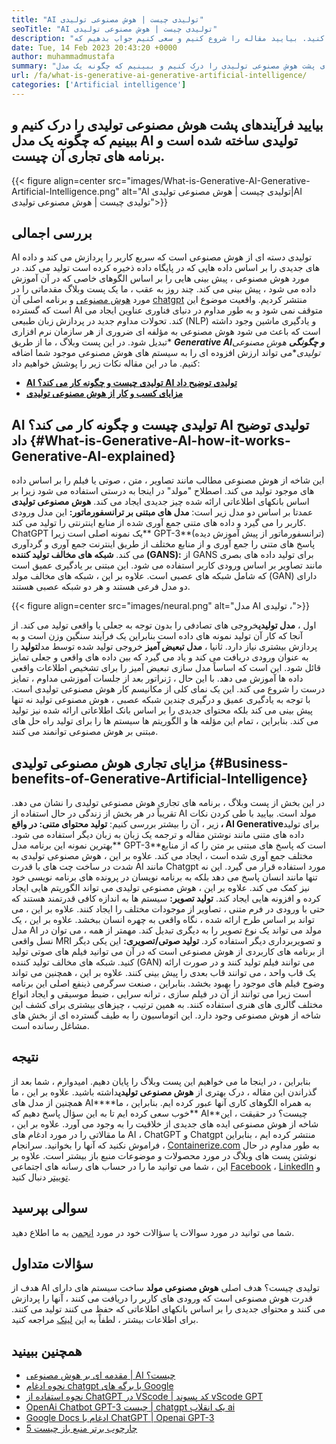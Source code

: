 ```yaml
---
title: "AI تولیدی چیست | هوش مصنوعی تولیدی" 
seoTitle: "AI تولیدی چیست | هوش مصنوعی تولیدی" 
description: "این دسته از هوش مصنوعی را که محتوای منحصر به فرد ایجاد می کند ، کاوش کنید. بیایید مقاله را شروع کنیم و سعی کنیم جواب بدهیم که AI تولیدی چیست؟" 
date: Tue, 14 Feb 2023 20:43:20 +0000
author: muhammadmustafa
summary: "بیایید فرآیندهای پشت هوش مصنوعی تولیدی را درک کنیم و ببینیم که چگونه یک مدل AI تولیدی ساخته شده است و برنامه های تجاری آن چیست." 
url: /fa/what-is-generative-ai-generative-artificial-intelligence/
categories: ['Artificial intelligence']
---
```


## بیایید فرآیندهای پشت هوش مصنوعی تولیدی را درک کنیم و ببینیم که چگونه یک مدل AI تولیدی ساخته شده است و برنامه های تجاری آن چیست.

{{< figure align=center src="images/What-is-Generative-AI-Generative-Artificial-Intelligence.png" alt="AI تولیدی چیست | هوش مصنوعی تولیدی|AI تولیدی چیست | هوش مصنوعی تولیدی">}}


## بررسی اجمالی
AI تولیدی دسته ای از هوش مصنوعی است که سریع کاربر را پردازش می کند و داده های جدیدی را بر اساس داده هایی که در پایگاه داده ذخیره کرده است تولید می کند. در مورد هوش مصنوعی ، پیش بینی هایی را بر اساس الگوهای خاصی که در آن آموزش داده می شود ، پیش بینی می کند. چند روز به عقب ، ما یک پست وبلاگ مقدماتی را در مورد [هوش مصنوعی][1] و برنامه اصلی آن [chatgpt][2] منتشر کردیم. واقعیت موضوع این است که گسترده AI متوقف نمی شود و به طور مداوم در دنیای فناوری عناوین ایجاد می کند. تحولات مداوم جدید در پردازش زبان طبیعی (NLP) و یادگیری ماشین وجود داشته است که باعث می شود هوش مصنوعی به مؤلفه ای ضروری از هر سازمان نرم افزاری تبدیل شود. در این پست وبلاگ ، ما از طریق* *****Generative AI**و چگونگی** هوش مصنوعی تولیدی**می تواند ارزش افزوده ای را به سیستم های هوش مصنوعی موجود شما اضافه کنیم.
ما در این مقاله نکات زیر را پوشش خواهیم داد:
* [ **AI تولیدی چیست و چگونه کار می کند؟ AI تولیدی توضیح داد** ][3]
* [ **مزایای کسب و کار از هوش مصنوعی تولیدی** ][4]

## AI تولیدی چیست و چگونه کار می کند؟ AI تولیدی توضیح داد {#What-is-Generative-AI-how-it-works-Generative-AI-explained}

این شاخه از هوش مصنوعی مطالب مانند تصاویر ، متن ، صوتی یا فیلم را بر اساس داده های موجود تولید می کند. اصطلاح "مولد" در اینجا به درستی استفاده می شود زیرا بر اساس بانکهای اطلاعاتی ارائه شده چیز جدیدی ایجاد می کند.
**هوش مصنوعی تولیدی** عمدتا بر اساس دو مدل زیر است:
**مدل های مبتنی بر ترانسفورماتور:** این مدل ورودی کاربر را می گیرد و داده های متنی جمع آوری شده از منابع اینترنتی را تولید می کند. ChatGPT یک نمونه اصلی است زیرا** GPT-3**(ترانسفورماتور از پیش آموزش دیده) پاسخ های متنی را جمع آوری و از منابع مختلف از طریق اینترنت جمع آوری و گردآوری می کند.
**شبکه های مخالف تولید کننده (GANS):**  از GANS برای تولید داده های بصری مانند تصاویر بر اساس ورودی کاربر استفاده می شود. این مبتنی بر یادگیری عمیق است که شامل شبکه های عصبی است. علاوه بر این ، شبکه های مخالف مولد (GAN) دارای دو مدل فرعی هستند و هر دو شبکه عصبی هستند.

{{< figure align=center src="images/neural.png" alt="مدل AI تولیدی ،">}}

اول ، **مدل تولیدی**خروجی های تصادفی را بدون توجه به جعلی یا واقعی تولید می کند. از آنجا که کار آن تولید نمونه های داده است بنابراین یک فرآیند سنگین وزن است و به پردازش بیشتری نیاز دارد. ثانیا ، **مدل تبعیض آمیز** خروجی تولید شده توسط مدل**تولید** را به عنوان ورودی دریافت می کند و یاد می گیرد که بین داده های واقعی و جعلی تمایز قائل شود. این است که اساساً مدل سازی تبعیض آمیز را برای تشخیص اطلاعات واقعی داده ها آموزش می دهد. با این حال ، ژنراتور بعد از جلسات آموزشی مداوم ، تمایز درست را شروع می کند.
این یک نمای کلی از مکانیسم کار هوش مصنوعی تولیدی است. با توجه به یادگیری عمیق و درگیری چندین شبکه عصبی ، هوش مصنوعی تولید نه تنها پیش بینی می کند بلکه محتوای جدیدی را بر اساس بانک اطلاعاتی ارائه شده نیز تولید می کند. بنابراین ، تمام این مؤلفه ها و الگوریتم ها سیستم ها را برای تولید راه حل های مبتنی بر هوش مصنوعی توانمند می کنند.

## مزایای تجاری هوش مصنوعی تولیدی {#Business-benefits-of-Generative-Artificial-Intelligence}

در این بخش از پست وبلاگ ، برنامه های تجاری هوش مصنوعی تولیدی را نشان می دهد. تقریباً در هر بخش از زندگی در حال استفاده از AI مولد است. بیایید با طی کردن نکات زیر ، آن را بیشتر بررسی کنیم:
**تولید محتوای متنی: **در واقع ،** AI Generative**برای تولید داده های متنی مانند نوشتن مقاله و ترجمه یک زبان به زبان دیگر استفاده می شود. بهترین نمونه این برنامه مدل** GPT-3**است که پاسخ های مبتنی بر متن را که از منابع مختلف جمع آوری شده است ، ایجاد می کند. علاوه بر این ، هوش مصنوعی تولیدی به شدت در ساخت چت های با قدرت AI مانند Chatgpt مورد استفاده قرار می گیرد. این نه تنها مانند انسان پاسخ می دهد بلکه به برنامه نویسان در پرونده های برنامه نویسی خود نیز کمک می کند. علاوه بر این ، هوش مصنوعی تولیدی می تواند الگوریتم هایی ایجاد کرده و افزونه هایی ایجاد کند.
**تولید تصویر:**  سیستم ها به اندازه کافی قدرتمند هستند که حتی با ورودی در فرم متنی ، تصاویر از موجودات مختلف را ایجاد کنند. علاوه بر این ، می تواند بر اساس طرح ارائه شده ، نگاه واقعی به چهره انسان ببخشد. علاوه بر این ، یک مدل AI مولد می تواند یک نوع تصویر را به دیگری تبدیل کند. مهمتر از همه ، می توان در نسل واقعی MRI و تصویربرداری دیگر استفاده کرد.
**تولید صوتی/تصویری:**  این یکی دیگر از برنامه های کاربردی از هوش مصنوعی است که در آن می توانید فیلم های صوتی تولید کنید. شبکه های مخالف تولید کننده (GAN) می توانند فیلم تولید کنند و در صورت ارائه یک قاب واحد ، می توانند قاب بعدی را پیش بینی کنند. علاوه بر این ، همچنین می تواند وضوح فیلم های موجود را بهبود بخشد. بنابراین ، صنعت سرگرمی ذینفع اصلی این برنامه است زیرا می توانند از آن در فیلم سازی ، ترانه سرایی ، ضبط موسیقی و ایجاد انواع مختلف گالری های هنری استفاده کنند.
به همین ترتیب ، چیزهای بیشتری برای کشف این شاخه از هوش مصنوعی وجود دارد. این اتوماسیون را به طیف گسترده ای از بخش های مشاغل رسانده است.

## نتیجه
بنابراین ، در اینجا ما می خواهیم این پست وبلاگ را پایان دهیم. امیدوارم ، شما بعد از گذراندن این مقاله ، درک بهتری از **هوش مصنوعی تولیدی**داشته باشید. علاوه بر این ، ما همچنین از مدل های AI****به همراه الگوهای کاری آنها عبور کرده ایم. بنابراین ، ما خوب سعی کرده ایم تا به این سؤال پاسخ دهیم که** AI**چیست؟ در حقیقت ، این شاخه از هوش مصنوعی ایده های جدیدی از خلاقیت را به وجود می آورد. علاوه بر این ، ما مقالاتی را در مورد ادغام های AI ، ChatGPT و Chatgpt منتشر کرده ایم ، بنابراین فراموش نکنید که آنها را بخوانید.
سرانجام ، [Containerize.com][5] به طور مداوم در حال نوشتن پست های وبلاگ در مورد محصولات و موضوعات منبع باز بیشتر است. علاوه بر این ، شما می توانید ما را در حساب های رسانه های اجتماعی [Facebook][6] ، [LinkedIn][7] و [توییتر][8] دنبال کنید.

## سوالی بپرسید
شما می توانید در مورد سوالات یا سؤالات خود در مورد [انجمن][9] به ما اطلاع دهید.

## سؤالات متداول
هدف از AI تولیدی چیست؟
هدف اصلی **هوش مصنوعی مولد** ساخت سیستم های دارای قدرت هوش مصنوعی است که ورودی های کاربر را دریافت می کنند ، آنها را پردازش می کنند و محتوای جدیدی را بر اساس بانکهای اطلاعاتی که حفظ می کنند تولید می کنند. برای اطلاعات بیشتر ، لطفاً به این [لینک][3] مراجعه کنید.

## همچنین ببینید
  * [مقدمه ای بر هوش مصنوعی | AI چیست؟][1]
  * [نحوه ادغام chatgpt با برگه های Google][10]
  * [نحوه استفاده از ChatGPT در VScode | کد پسوند vScode GPT][11]
  * [OpenAi Chatbot GPT-3 چیست | chatgpt یک انقلاب ai][2]
  * [Google Docs ادغام با ChatGPT | Openai GPT-3][12]
  * [5 چارچوب برتر منبع باز چیست][13]



[1]: https://blog.containerize.com/artificial-intelligence/an-introduction-to-artificial-intelligence-what-is-ai/
[2]: https://blog.containerize.com/artificial-intelligence/what-is-openai-chatbot-gpt-3-chatgpt-an-ai-revolution/
[3]: #What-is-Generative-AI-how-it-works-Generative-AI-explained
[4]: #Business-benefits-of-Generative-Artificial-Intelligence
[5]: https://www.containerize.com/
[6]: https://web.facebook.com/containerize
[7]: https://www.linkedin.com/company/containerize/
[8]: https://twitter.com/containerize_co
[9]: https://forum.containerize.com/
[10]: https://blog.containerize.com/artificial-intelligence/integrate-chatgpt-with-google-sheets/
[11]: https://blog.containerize.com/artificial-intelligence/how-to-use-chatgpt-in-vscode-the-vscode-extension-codegpt/
[12]: https://blog.containerize.com/artificial-intelligence/google-docs-integration-with-chatgpt/
[13]: https://blog.containerize.com/artificial-intelligence/top-5-open-source-ai-frameworks/
